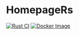 # HomepageRs

[![Rust CI](https://github.com/itacentury/HomepageRs/actions/workflows/rust-ci.yml/badge.svg)](https://github.com/itacentury/HomepageRs/actions/workflows/rust-ci.yml)
[![Docker Image](https://github.com/itacentury/HomepageRs/actions/workflows/docker-image.yml/badge.svg)](https://github.com/itacentury/HomepageRs/actions/workflows/docker-image.yml)
